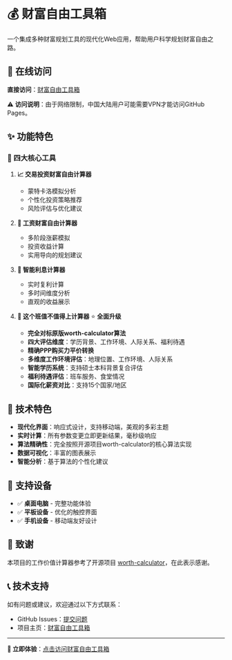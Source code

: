 # 💰 财富自由工具箱

一个集成多种财富规划工具的现代化Web应用，帮助用户科学规划财富自由之路。

## 🚀 在线访问

**直接访问**：[财富自由工具箱](https://lhh1301506137.github.io/wealth-freedom-toolkit)

⚠️ **访问说明**：由于网络限制，中国大陆用户可能需要VPN才能访问GitHub Pages。

## ✨ 功能特色

### 🎯 四大核心工具

1. **📈 交易投资财富自由计算器**
   - 蒙特卡洛模拟分析
   - 个性化投资策略推荐
   - 风险评估与优化建议

2. **💼 工资财富自由计算器**
   - 多阶段涨薪模拟
   - 投资收益计算
   - 实用导向的规划建议

3. **🏦 智能利息计算器**
   - 实时复利计算
   - 多时间维度分析
   - 直观的收益展示

4. **💼 这个班值不值得上计算器** ⭐ **全面升级**
   - **完全对标原版worth-calculator算法**
   - **四大评估维度**：学历背景、工作环境、人际关系、福利待遇
   - **精确PPP购买力平价转换**
   - **多维度工作环境评估**：地理位置、工作环境、人际关系
   - **智能学历系统**：支持硕士本科背景复合评估
   - **福利待遇评估**：班车服务、食堂情况
   - **国际化薪资对比**：支持15个国家/地区

## 🎨 技术特色

- **现代化界面**：响应式设计，支持移动端，美观的多彩主题
- **实时计算**：所有参数变更立即更新结果，毫秒级响应
- **算法精确性**：完全按照开源项目worth-calculator的核心算法实现
- **数据可视化**：丰富的图表展示
- **智能分析**：基于算法的个性化建议

## 📱 支持设备

- ✅ **桌面电脑** - 完整功能体验
- ✅ **平板设备** - 优化的触控界面
- ✅ **手机设备** - 移动端友好设计

## 🙏 致谢

本项目的工作价值计算器参考了开源项目 [worth-calculator](https://github.com/zippland/worth-calculator)，在此表示感谢。

## 📞 技术支持

如有问题或建议，欢迎通过以下方式联系：
- GitHub Issues：[提交问题](https://github.com/lhh1301506137/wealth-freedom-toolkit/issues)
- 项目主页：[财富自由工具箱](https://lhh1301506137.github.io/wealth-freedom-toolkit)

---

**🎉 立即体验**：[点击访问财富自由工具箱](https://lhh1301506137.github.io/wealth-freedom-toolkit)
